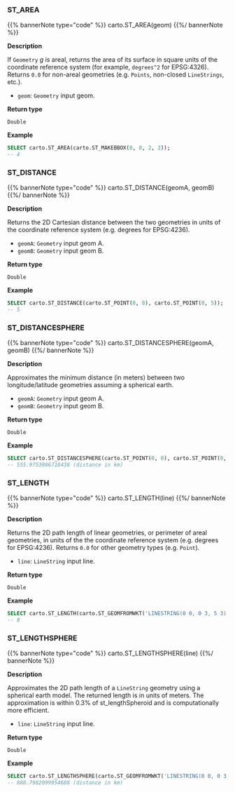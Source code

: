 ### ST_AREA

{{% bannerNote type="code" %}}
carto.ST_AREA(geom)
{{%/ bannerNote %}}

**Description**

If `Geometry` _g_ is areal, returns the area of its surface in square units of the coordinate reference system (for example, `degrees^2` for EPSG:4326). Returns `0.0` for non-areal geometries (e.g. `Points`, non-closed `LineStrings`, etc.).

* `geom`: `Geometry` input geom.

**Return type**

`Double`

**Example**

```sql
SELECT carto.ST_AREA(carto.ST_MAKEBBOX(0, 0, 2, 2));
-- 4
```

### ST_DISTANCE

{{% bannerNote type="code" %}}
carto.ST_DISTANCE(geomA, geomB)
{{%/ bannerNote %}}

**Description**

Returns the 2D Cartesian distance between the two geometries in units of the coordinate reference system (e.g. degrees for EPSG:4236).

* `geomA`: `Geometry` input geom A.
* `geomB`: `Geometry` input geom B.

**Return type**

`Double`

**Example**

```sql
SELECT carto.ST_DISTANCE(carto.ST_POINT(0, 0), carto.ST_POINT(0, 5));
-- 5
```

### ST_DISTANCESPHERE

{{% bannerNote type="code" %}}
carto.ST_DISTANCESPHERE(geomA, geomB)
{{%/ bannerNote %}}

**Description**

Approximates the minimum distance (in meters) between two longitude/latitude geometries assuming a spherical earth.

* `geomA`: `Geometry` input geom A.
* `geomB`: `Geometry` input geom B.

**Return type**

`Double`

**Example**

```sql
SELECT carto.ST_DISTANCESPHERE(carto.ST_POINT(0, 0), carto.ST_POINT(0, 5)) / 1000;
-- 555.9753986718438 (distance in km)
```

### ST_LENGTH

{{% bannerNote type="code" %}}
carto.ST_LENGTH(line)
{{%/ bannerNote %}}

**Description**

Returns the 2D path length of linear geometries, or perimeter of areal geometries, in units of the the coordinate reference system (e.g. degrees for EPSG:4236). Returns `0.0` for other geometry types (e.g. `Point`).

* `line`: `LineString` input line.

**Return type**

`Double`

**Example**

```sql
SELECT carto.ST_LENGTH(carto.ST_GEOMFROMWKT('LINESTRING(0 0, 0 3, 5 3)'));
-- 8
```

### ST_LENGTHSPHERE

{{% bannerNote type="code" %}}
carto.ST_LENGTHSPHERE(line)
{{%/ bannerNote %}}

**Description**

Approximates the 2D path length of a `LineString` geometry using a spherical earth model. The returned length is in units of meters. The approximation is within 0.3% of st_lengthSpheroid and is computationally more efficient.

* `line`: `LineString` input line.

**Return type**

`Double`

**Example**

```sql
SELECT carto.ST_LENGTHSPHERE(carto.ST_GEOMFROMWKT('LINESTRING(0 0, 0 3, 5 3)')) / 1000;
-- 888.7982099954688 (distance in km)
```